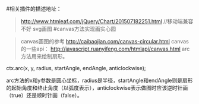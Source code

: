 #相关插件的描述地址：
>http://www.htmleaf.com/jQuery/Chart/201507182251.html   //移动端兼容不好 svg画图
#canvas方法实现画实心园





>canvas画图的参考  http://caibaojian.com/canvas-circular.html
>canvas的一些api：   http://javascript.ruanyifeng.com/htmlapi/canvas.html
arc方法用来绘制扇形。

ctx.arc(x, y, radius, startAngle, endAngle, anticlockwise);

arc方法的x和y参数是圆心坐标，radius是半径，startAngle和endAngle则是扇形的起始角度和终止角度（以弧度表示），anticlockwise表示做图时应该逆时针画（true）还是顺时针画（false）。